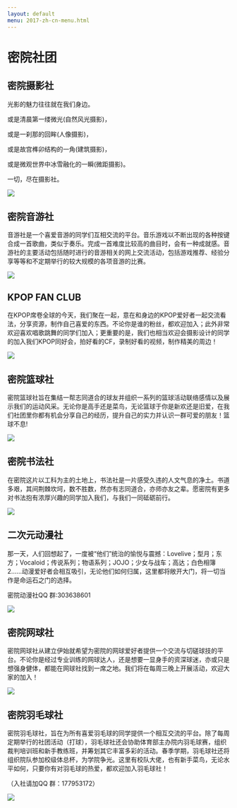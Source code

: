 ```yaml
---
layout: default
menu: 2017-zh-cn-menu.html
---
```


# 密院社团

## 密院摄影社

光影的魅力往往就在我们身边。

或是清晨第一缕微光(自然风光摄影)，

或是一刹那的回眸(人像摄影)，

或是故宫榫卯结构的一角(建筑摄影)，

或是微观世界中冰雪融化的一瞬(微距摄影)。

一切，尽在摄影社。

![](../imgs/club-photo.png)

## 密院音游社

音游社是一个喜爱音游的同学们互相交流的平台。音乐游戏以不断出现的各种按键合成一首歌曲，类似于奏乐。完成一首难度比较高的曲目时，会有一种成就感。音游社的主要活动包括随时进行的音游相关的网上交流活动，包括游戏推荐、经验分享等等和不定期举行的较大规模的各项音游的比赛。

![](../imgs/club-mug.png)

## KPOP FAN CLUB

在KPOP席卷全球的今天，我们聚在一起，意在和身边的KPOP爱好者一起交流看法，分享资源，制作自己喜爱的东西。不论你是谁的粉丝，都欢迎加入；此外非常欢迎喜欢唱歌跳舞的同学们加入；更重要的是，我们也相当欢迎会摄影设计的同学的加入我们KPOP同好会，拍好看的CF，录制好看的视频，制作精美的周边！

![](../imgs/club-kpop.png)

## 密院篮球社

密院篮球社旨在集结一帮志同道合的球友并组织一系列的篮球活动联络感情以及展示我们的运动风采。无论你是高手还是菜鸟，无论篮球于你是新欢还是旧爱，在我们社团里你都有机会分享自己的经历，提升自己的实力并认识一群可爱的朋友！篮球不息!

![](../imgs/club-basketball.png)

## 密院书法社

在密院这片以工科为主的土地上，书法社是一片感受久违的人文气息的净土。书道多艰，其间荆棘坎坷，数不胜数，然亦有志同道合，亦师亦友之辈。愿密院有更多对书法抱有浓厚兴趣的同学加入我们，与我们一同砥砺前行。

![](../imgs/club-calligraphy.png)

## 二次元动漫社

那一天，人们回想起了，一度被“他们”统治的愉悦与震撼：Lovelive；型月；东方；Vocaloid；传说系列；物语系列；JOJO；少女与战车；高达；白色相簿2......动漫爱好者会相互吸引，无论他们如何归属，这里都将敞开大门，将一切当作是命运石之门的选择。

密院动漫社QQ 群:303638601

![](../imgs/club-anime.png)


## 密院网球社

密院网球社从建立伊始就希望为密院的网球爱好者提供一个交流与切磋球技的平台。不论你是经过专业训练的网球达人，还是想要一显身手的资深球迷，亦或只是想强身健体，都能在网球社找到一席之地。我们将在每周三晚上开展活动，欢迎大家的加入！

![](../imgs/club-tennis.png)

## 密院羽毛球社

密院羽毛球社，旨在为所有喜爱羽毛球的同学提供一个相互交流的平台。除了每周定期举行的社团活动（打球），羽毛球社还会协助体育部主办院内羽毛球赛，组织裁判培训班和新手教练班，并筹划其它丰富多彩的活动。春季学期，羽毛球社还将组织院队参加校级体总杯，为学院争光。这里有校队大佬，也有新手菜鸟，无论水平如何，只要你有对羽毛球的热爱，都欢迎加入羽毛球社！

（入社请加QQ 群：177953172）

![](../imgs/club-badminton.png)
